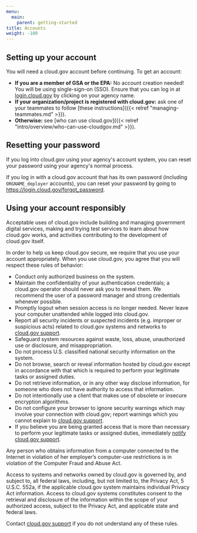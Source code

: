 ```yaml
---
menu:
  main:
    parent: getting-started
title: Accounts
weight: -100
---
```


## Setting up your account

You will need a cloud.gov account before continuing. To get an account:

* **If you are a member of GSA or the EPA:** No account creation needed! You will be using single-sign-on (SSO). Ensure that you can log in at [login.cloud.gov](https://login.cloud.gov/) by clicking on your agency name.
* **If your organization/project is registered with cloud.gov:** ask one of your teammates to follow [these instructions]({{< relref "managing-teammates.md" >}}).
* **Otherwise:** see [who can use cloud.gov]({{< relref "intro/overview/who-can-use-cloudgov.md" >}}).

## Resetting your password

If you log into cloud.gov using your agency's account system, you can reset your password using your agency's normal process.

If you log in with a cloud.gov account that has its own password (including `ORGNAME_deployer` accounts), you can reset your password by going to https://login.cloud.gov/forgot_password.

## Using your account responsibly

Acceptable uses of cloud.gov include building and managing government digital services, making and trying test services to learn about how cloud.gov works, and activities contributing to the development of cloud.gov itself.

In order to help us keep cloud.gov secure, we require that you use your account appropriately. When you use cloud.gov, you agree that you will respect these rules of behavior:

- Conduct only authorized business on the system.
- Maintain the confidentiality of your authentication credentials; a cloud.gov operator should never ask you to reveal them. We recommend the user of a password manager and strong credentials whenever possible.
- Promptly logout when session access is no longer needed. Never leave your computer unattended while logged into cloud.gov.
- Report all security incidents or suspected incidents (e.g. improper or suspicious acts) related to cloud.gov systems and networks to [cloud.gov support](https://docs.cloud.gov/help).
- Safeguard system resources against waste, loss, abuse, unauthorized use or disclosure, and misappropriation.
- Do not process U.S. classified national security information on the system.
- Do not browse, search or reveal information hosted by cloud.gov except in accordance with that which is required to perform your legitimate tasks or assigned duties.
- Do not retrieve information, or in any other way disclose information, for someone who does not have authority to access that information.
- Do not intentionally use a client that makes use of obsolete or insecure encryption algorithms.
- Do not configure your browser to ignore security warnings which may involve your connection with cloud.gov; report warnings which you cannot explain to [cloud.gov support](https://docs.cloud.gov/help).
- If you believe you are being granted access that is more than necessary to perform your legitimate tasks or assigned duties, immediately [notify cloud.gov support](https://docs.cloud.gov/help).

Any person who obtains information from a computer connected to the Internet in violation of her employer’s computer-use restrictions is in violation of the Computer Fraud and Abuse Act.

Access to systems and networks owned by cloud.gov is governed by, and subject to, all federal laws, including, but not limited to, the Privacy Act, 5 U.S.C. 552a, if the applicable cloud.gov system maintains individual Privacy Act information. Access to cloud.gov systems constitutes consent to the retrieval and disclosure of the information within the scope of your authorized access, subject to the Privacy Act, and applicable state and federal laws.

Contact [cloud.gov support](https://docs.cloud.gov/help) if you do not understand any of these rules.
